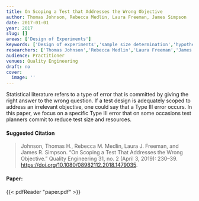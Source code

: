 ```yaml
---
title: On Scoping a Test that Addresses the Wrong Objective
author: Thomas Johnson, Rebecca Medlin, Laura Freeman, James Simpson
date: 2017-01-01
year: 2017
slug: []
areas: ['Design of Experiments']
keywords: ['Design of experiments','sample size determination','hypothesis testing','statistical power','Type III error','unified effect size']
researchers: ['Thomas Johnson','Rebecca Medlin','Laura Freeman','James Simpson']
audience: Practitioner
venues: Quality Engineering
draft: no
cover:
  image: ''
---
```




Statistical literature refers to a type of error that is committed by giving the right answer to the wrong question. If a test design is adequately scoped to address an irrelevant objective, one could say that a Type III error occurs. In this paper, we focus on a specific Type III error that on some occasions test planners commit to reduce test size and resources.

#### Suggested Citation
> Johnson, Thomas H., Rebecca M. Medlin, Laura J. Freeman, and James R. Simpson. “On Scoping a Test That Addresses the Wrong Objective.” Quality Engineering 31, no. 2 (April 3, 2019): 230–39. https://doi.org/10.1080/08982112.2018.1479035.



#### Paper: 
{{< pdfReader "paper.pdf" >}}


